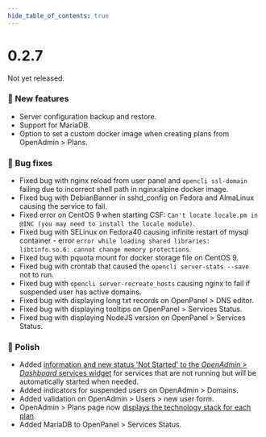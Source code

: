 ```yaml
--- 
hide_table_of_contents: true
---
```


# 0.2.7

Not yet released.

### 🚀 New features
- Server configuration backup and restore.
- Support for MariaDB.
- Option to set a custom docker image when creating plans from OpenAdmin > Plans.

### 🐛 Bug fixes
- Fixed bug with nginx reload from user panel and `opencli ssl-domain` failing due to incorrect shell path in nginx:alpine docker image. 
- Fixed bug with DebianBanner in sshd_config on Fedora and AlmaLinux causing the service to fail.
- Fixed error on CentOS 9 when starting CSF: `Can't locate locale.pm in @INC (you may need to install the locale module)`. 
- Fixed bug with SELinux on Fedora40 causing infinite restart of mysql container - error `error while loading shared libraries: libtinfo.so.6: cannot change memory protections`.
- Fixed bug with pquota mount for docker storage file on CentOS 9.
- Fixed bug with crontab that caused the `opencli server-stats --save` not to run.
- Fixed bug with `opencli server-recreate_hosts` causing nginx to fail if suspended user has active domains.
- Fixed bug with displaying long txt records on OpenPanel > DNS editor.
- Fixed bug with displaying tooltips on OpenPanel > Services Status.
- Fixed bug with displaying NodeJS version on OpenPanel > Services Status.

### 💅 Polish
- Added [information and new status 'Not Started' to the *OpenAdmin > Dashboard* services widget](https://i.postimg.cc/NMQSN63C/2024-08-29-12-59.png) for services that are not running but will be automatically started when needed.
- Added indicators for suspended users on OpenAdmin > Domains.
- Added validation on OpenAdmin > Users > new user form.
- OpenAdmin > Plans page now [displays the technology stack for each plan](https://i.postimg.cc/gjWMfXKn/2024-08-29-20-19.png).
- Added MariaDB to OpenPanel > Services Status.
